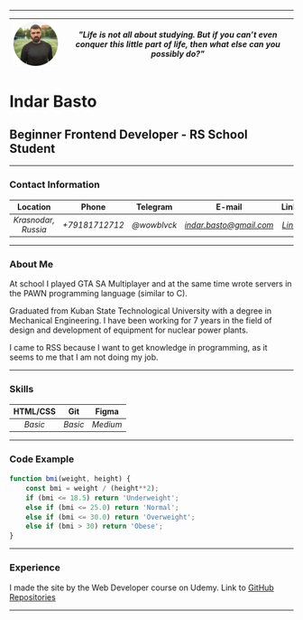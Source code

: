 ***********
| ![Profile Picture](img/img-profile.png) | *"Life is not all about studying. But if you can’t even conquer this little part of life, then what else can you possibly do?"* |
| ---------- | --------- |
# Indar Basto
## Beginner Frontend Developer - RS School Student
***********
### **Contact Information**
| Location | Phone | Telegram | E-mail | LinkedIn | GitHub |
| :--------: | :--------: | :--------: | :--------: | :--------: | :--------: |
| *Krasnodar, Russia* | *+79181712712* | *@wowblvck* | *indar.basto@gmail.com* | *[LinkedIn](https://www.linkedin.com/in/ibasto/)* | *[GitHub](https://github.com/wowblvck)* |
***********
### **About Me**
At school I played GTA SA Multiplayer and at the same time wrote servers in the PAWN programming language (similar to C).

Graduated from Kuban State Technological University with a degree in Mechanical Engineering. I have been working for 7 years in the field of design and development of equipment for nuclear power plants.

I came to RSS because I want to get knowledge in programming, as it seems to me that I am not doing my job.
***********
### **Skills**
| HTML/CSS | Git | Figma |
| :--------: | :--------: | :--------: |
| *Basic* | *Basic* | *Medium* |
***********
### **Code Example**
```JavaScript
function bmi(weight, height) {
    const bmi = weight / (height**2);
    if (bmi <= 18.5) return 'Underweight';
    else if (bmi <= 25.0) return 'Normal';
    else if (bmi <= 30.0) return 'Overweight';
    else if (bmi > 30) return 'Obese';
}
```
***********
### **Experience**
I made the site by the Web Developer course on Udemy. Link to [GitHub Repositories](https://github.com/wowblvck/pulse)
***********